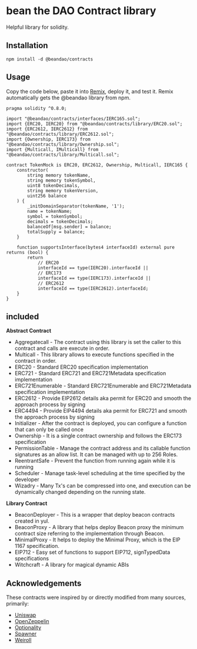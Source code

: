 # bean the DAO Contract library

Helpful library for solidity.


## Installation

```shell
npm install -d @beandao/contracts
```

## Usage
Copy the code below, paste it into [Remix](https://remix.ethereum.org), deploy it, and test it. Remix automatically gets the @beandao library from npm.

```solidity
pragma solidity ^0.8.0;

import "@beandao/contracts/interfaces/IERC165.sol";
import {ERC20, IERC20} from "@beandao/contracts/library/ERC20.sol";
import {ERC2612, IERC2612} from "@beandao/contracts/library/ERC2612.sol";
import {Ownership, IERC173} from "@beandao/contracts/library/Ownership.sol";
import {Multicall, IMulticall} from "@beandao/contracts/library/Multicall.sol";

contract TokenMock is ERC20, ERC2612, Ownership, Multicall, IERC165 {
    constructor(
        string memory tokenName,
        string memory tokenSymbol,
        uint8 tokenDecimals,
        string memory tokenVersion,
        uint256 balance
    ) {
        _initDomainSeparator(tokenName, '1');
        name = tokenName;
        symbol = tokenSymbol;
        decimals = tokenDecimals;
        balanceOf[msg.sender] = balance;
        totalSupply = balance;
    }

    function supportsInterface(bytes4 interfaceId) external pure returns (bool) {
        return
            // ERC20
            interfaceId == type(IERC20).interfaceId ||
            // ERC173
            interfaceId == type(IERC173).interfaceId ||
            // ERC2612
            interfaceId == type(IERC2612).interfaceId;
    }
}
```


## included
**Abstract Contract**
* Aggregatecall - The contract using this library is set the caller to this contract and calls are execute in order.
* Multicall - This library allows to execute functions specified in the contract in order.
* ERC20 - Standard ERC20 specification implementation
* ERC721 - Standard ERC721 and ERC721Metadata specification implementation
* ERC721Enumerable - Standard ERC721Enumerable and ERC721Metadata specification implementation
* ERC2612 - Provide EIP2612 details aka permit for ERC20 and smooth the approach process by signing
* ERC4494 - Provide EIP4494 details aka permit for ERC721 and smooth the approach process by signing
* Initializer - After the contract is deployed, you can configure a function that can only be called once
* Ownership - It is a single contract ownership and follows the ERC173 specification
* PermissionTable - Manage the contract address and its callable function signatures as an allow list. It can be managed with up to 256 Roles.
* ReentrantSafe - Prevent the function from running again while it is running
* Scheduler - Manage task-level scheduling at the time specified by the developer
* Wizadry - Many Tx's can be compressed into one, and execution can be dynamically changed depending on the running state.

**Library Contract**
* BeaconDeployer - This is a wrapper that deploy beacon contracts created in yul.
* BeaconProxy - A library that helps deploy Beacon proxy the minimum contract size referring to the implementation through Beacon.
* MinimalProxy - It helps to deploy the Minimal Proxy, which is the EIP 1167 specification.
* EIP712 - Easy set of functions to support EIP712, signTypedData specifications
* Witchcraft - A library for magical dynamic ABIs


## Acknowledgements

These contracts were inspired by or directly modified from many sources, primarily:


- [Uniswap](https://github.com/Uniswap/uniswap-lib)
- [OpenZeppelin](https://github.com/OpenZeppelin/openzeppelin-contracts)
- [Optionality](https://github.com/optionality/clone-factory)
- [Spawner](https://github.com/0age/Spawner)
- [Weiroll](https://github.com/weiroll/weiroll)
